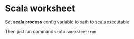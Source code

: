 # Scala worksheet

Set **scala process** config variable to path to scala executable

Then just run command `scala-worksheet:run`
